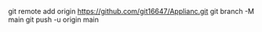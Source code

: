 git remote add origin https://github.com/git16647/Applianc.git
git branch -M main
git push -u origin main

